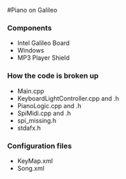 #Piano on Galileo

### Components
- Intel Galileo Board
- Windows
- MP3 Player Shield

### How the code is broken up
- Main.cpp
- KeyboardLightController.cpp and .h
- PianoLogic.cpp and .h
- SpiMidi.cpp and .h
- spi_missing.h
- stdafx.h

### Configuration files
- KeyMap.xml
- Song.xml
